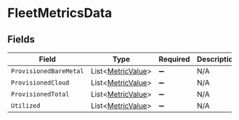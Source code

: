 # FleetMetricsData


## Fields

| Field                                                   | Type                                                    | Required                                                | Description                                             |
| ------------------------------------------------------- | ------------------------------------------------------- | ------------------------------------------------------- | ------------------------------------------------------- |
| `ProvisionedBareMetal`                                  | List<[MetricValue](../../Models/Shared/MetricValue.md)> | :heavy_minus_sign:                                      | N/A                                                     |
| `ProvisionedCloud`                                      | List<[MetricValue](../../Models/Shared/MetricValue.md)> | :heavy_minus_sign:                                      | N/A                                                     |
| `ProvisionedTotal`                                      | List<[MetricValue](../../Models/Shared/MetricValue.md)> | :heavy_minus_sign:                                      | N/A                                                     |
| `Utilized`                                              | List<[MetricValue](../../Models/Shared/MetricValue.md)> | :heavy_minus_sign:                                      | N/A                                                     |
